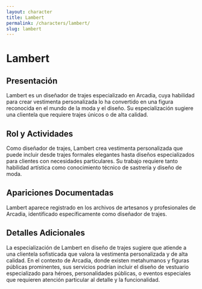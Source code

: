 ```yaml
---
layout: character
title: Lambert
permalink: /characters/lambert/
slug: lambert
---
```


# Lambert

## Presentación
Lambert es un diseñador de trajes especializado en Arcadia, cuya habilidad para crear vestimenta personalizada lo ha convertido en una figura reconocida en el mundo de la moda y el diseño. Su especialización sugiere una clientela que requiere trajes únicos o de alta calidad.

## Rol y Actividades
Como diseñador de trajes, Lambert crea vestimenta personalizada que puede incluir desde trajes formales elegantes hasta diseños especializados para clientes con necesidades particulares. Su trabajo requiere tanto habilidad artística como conocimiento técnico de sastrería y diseño de moda.

## Apariciones Documentadas
Lambert aparece registrado en los archivos de artesanos y profesionales de Arcadia, identificado específicamente como diseñador de trajes.

## Detalles Adicionales
La especialización de Lambert en diseño de trajes sugiere que atiende a una clientela sofisticada que valora la vestimenta personalizada y de alta calidad. En el contexto de Arcadia, donde existen metahumanos y figuras públicas prominentes, sus servicios podrían incluir el diseño de vestuario especializado para héroes, personalidades públicas, o eventos especiales que requieren atención particular al detalle y la funcionalidad.